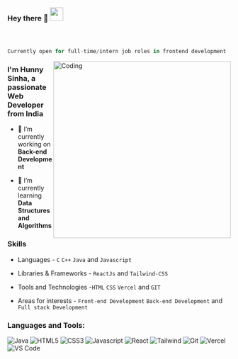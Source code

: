 

### Hey there 👋 <img src="https://raw.githubusercontent.com/aemmadi/aemmadi/master/wave.gif" width="30px">



```javascript



Currently open for full-time/intern job roles in frontend development

```

<img align="right" alt="Coding" width="400" src="https://www.lambdatest.com/resources/images/news24.gif">

<h3>I'm Hunny Sinha, a passionate Web Developer from India</h3>


- 🔭 I’m currently working on **Back-end Development**

- 🌱 I’m currently learning **Data Structures and Algorithms**


### Skills

- Languages - `C` `C++` `Java` and `Javascript`

- Libraries & Frameworks -  `ReactJs` and `Tailwind-CSS`

- Tools and Technologies -`HTML` `CSS` `Vercel` and `GIT`

- Areas for interests - `Front-end Development` `Back-end Development` and `Full stack Development`

<h3 align="left">Languages and Tools:</h3>

<p>

 <img alt="Java" src="https://img.shields.io/badge/C++-%23ED8B00.svg?style=for-the-badge&logo=&logoColor=white"/>

 <img alt="HTML5" src="https://img.shields.io/badge/html5-%23E34F26.svg?style=for-the-badge&logo=html5&logoColor=white" />

 <img alt="CSS3" src="https://img.shields.io/badge/css3-%231572B6.svg?style=for-the-badge&logo=css3&logoColor=white" />

 <img alt="Javascript" src="https://img.shields.io/badge/javascript-%23323330.svg?style=for-the-badge&logo=javascript&logoColor=%23F7DF1E"/>

 <img alt="React" src="https://img.shields.io/badge/react-%2320232a.svg?style=for-the-badge&logo=react&logoColor=%2361DAFB"/>

 <img alt="Tailwind" src="https://img.shields.io/badge/Tailwind_CSS-38B2AC?style=for-the-badge&logo=tailwind-css&logoColor=white"/>

 <img alt="Git" src="https://img.shields.io/badge/git-%23F05033.svg?style=for-the-badge&logo=git&logoColor=white"/>

 <img alt="Vercel" src="https://img.shields.io/badge/vercel-%23000000.svg?style=for-the-badge&logo=vercel&logoColor=white"/>

 <img alt="VS Code" src="https://img.shields.io/badge/Visual%20Studio%20Code-0078d7.svg?style=for-the-badge&logo=visual-studio-code&logoColor=white"/>

</p> 


